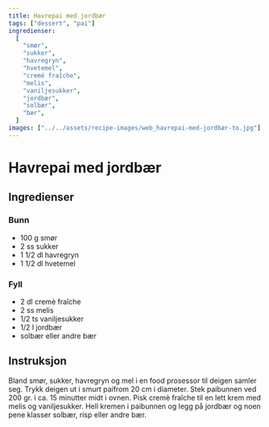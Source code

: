 ```yaml
---
title: Havrepai med jordbær
tags: ["dessert", "pai"]
ingredienser:
  [
    "smør",
    "sukker",
    "havregryn",
    "hvetemel",
    "cremè fraîche",
    "melis",
    "vaniljesukker",
    "jordbær",
    "solbær",
    "bær",
  ]
images: ["../../assets/recipe-images/web_havrepai-med-jordbær-to.jpg"]
---
```


# Havrepai med jordbær

## Ingredienser

### Bunn

- 100 g smør
- 2 ss sukker
- 1 1/2 dl havregryn
- 1 1/2 dl hvetemel

### Fyll

- 2 dl cremè fraîche
- 2 ss melis
- 1/2 ts vaniljesukker
- 1/2 l jordbær
- solbær eller andre bær

## Instruksjon

Bland smør, sukker, havregryn og mel i en food prosessor til deigen samler seg. Trykk deigen ut i smurt paifrom 20 cm i diameter. Stek paibunnen ved 200 gr. i ca. 15 minutter midt i ovnen. Pisk cremè fraîche til en lett krem med melis og vaniljesukker. Hell kremen i paibunnen og legg på jordbær og noen pene klasser solbær, risp eller andre bær.
